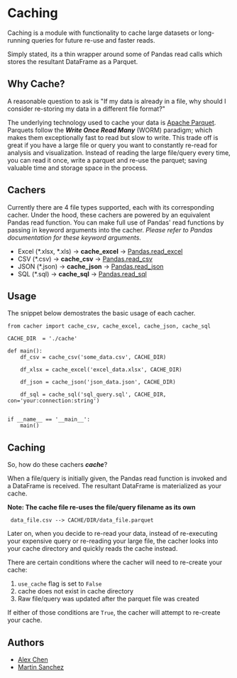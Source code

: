 # Caching

Caching is a module with functionality to cache large datasets or long-running queries for future re-use and faster reads. 

Simply stated, its a thin wrapper around some of Pandas read calls which stores the resultant DataFrame as a Parquet. 

## Why Cache?

A reasonable question to ask is "If my data is already in a file, why should I consider re-storing my data in a 
different file format?"

The underlying technology used to cache your data is [Apache Parquet](https://parquet.apache.org/). Parquets follow the
_**Write Once Read Many**_ (WORM) paradigm; which makes them exceptionally fast to read but slow to write. This trade off
is great if you have a large file or query you want to constantly re-read for analysis and visualization. Instead of
reading the large file/query every time, you can read it once, write a parquet and re-use the parquet; saving valuable time and
storage space in the process. 

## Cachers

Currently there are 4 file types supported, each with its corresponding cacher. 
Under the hood, these cachers are powered by an equivalent Pandas read function. 
You can make full use of Pandas' read functions by passing in keyword arguments into the cacher. 
_Please refer to Pandas documentation for these keyword arguments._ 

* Excel (*.xlsx, *.xls) -> **cache_excel** -> [Pandas.read_excel](https://pandas.pydata.org/pandas-docs/stable/generated/pandas.read_excel.html)
* CSV (*.csv) -> **cache_csv** -> [Pandas.read_csv](https://pandas.pydata.org/pandas-docs/stable/generated/pandas.read_csv.html)
* JSON (*.json) -> **cache_json** -> [Pandas.read_json](https://pandas.pydata.org/pandas-docs/stable/generated/pandas.read_json.html)
* SQL (*.sql) -> **cache_sql** -> [Pandas.read_sql](https://pandas.pydata.org/pandas-docs/stable/generated/pandas.read_sql_query.html)


## Usage

The snippet below demostrates the basic usage of each cacher.

```
from cacher import cache_csv, cache_excel, cache_json, cache_sql

CACHE_DIR  = './cache'

def main():
    df_csv = cache_csv('some_data.csv', CACHE_DIR)

    df_xlsx = cache_excel('excel_data.xlsx', CACHE_DIR)

    df_json = cache_json('json_data.json', CACHE_DIR)

    df_sql = cache_sql('sql_query.sql', CACHE_DIR, con='your:connection:string')


if __name__ == '__main__':
    main()
```

## Caching

So, how do these cachers _**cache**_? 

When a file/query is initially given, the Pandas read function is invoked and a DataFrame is received. The resultant 
DataFrame is materialized as your cache. 

**Note: The cache file re-uses the file/query filename as its own**

` data_file.csv --> CACHE/DIR/data_file.parquet`

Later on, when you decide to re-read your data, instead of re-executing your expensive query or re-reading your large file,
the cacher looks into your cache directory and quickly reads the cache instead.

There are certain conditions where the cacher will need to re-create your cache: 

1. `use_cache` flag is set to `False`
2. cache does not exist in cache directory
3. Raw file/query was updated after the parquet file was created

If either of those conditions are `True`, the cacher will attempt to re-create your cache. 

## Authors

* [Alex Chen](https://github.com/alchenist)
* [Martin Sanchez](https://github.com/msanchavila)
